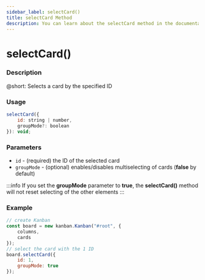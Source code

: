 ```yaml
---
sidebar_label: selectCard()
title: selectCard Method
description: You can learn about the selectCard method in the documentation of the DHTMLX JavaScript Kanban library. Browse developer guides and API reference, try out code examples and live demos, and download a free 30-day evaluation version of DHTMLX Kanban.
---
```


# selectCard()

### Description

@short: Selects a card by the specified ID

### Usage

~~~jsx {}
selectCard({
    id: string | number,
    groupMode?: boolean
}): void;
~~~

### Parameters

- `id` - (required) the ID of the selected card 
- `groupMode` - (optional) enables/disables multiselecting of cards (**false** by default)

:::info
If you set the **groupMode** parameter to **true**, the **selectCard()** method will not reset selecting of the other elements
:::

### Example

~~~jsx {7-10}
// create Kanban
const board = new kanban.Kanban("#root", {
    columns,
    cards
});
// select the card with the 1 ID
board.selectCard({
    id: 1,
    groupMode: true
});
~~~
